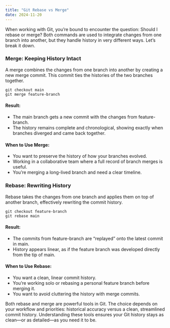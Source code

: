 ```yaml
---
title: "Git Rebase vs Merge"
date: 2024-11-20
---
```


When working with Git, you’re bound to encounter the question: Should I rebase or merge? Both commands are used to 
integrate changes from one branch into another, but they handle history in very different ways. Let’s break it down.

### Merge: Keeping History Intact

A merge combines the changes from one branch into another by creating a new merge commit. This commit ties the histories 
of the two branches together.

```
git checkout main
git merge feature-branch
```

#### Result:
- The main branch gets a new commit with the changes from feature-branch.
- The history remains complete and chronological, showing exactly when branches diverged and came back together.

#### When to Use Merge:

- You want to preserve the history of how your branches evolved.
- Working in a collaborative team where a full record of branch merges is useful.
- You’re merging a long-lived branch and need a clear timeline.

### Rebase: Rewriting History

Rebase takes the changes from one branch and applies them on top of another branch, effectively rewriting the commit 
history.

```
git checkout feature-branch
git rebase main
```

#### Result:
- The commits from feature-branch are “replayed” onto the latest commit in main.
- History appears linear, as if the feature branch was developed directly from the tip of main.

#### When to Use Rebase:

- You want a clean, linear commit history.
- You’re working solo or rebasing a personal feature branch before merging it.
- You want to avoid cluttering the history with merge commits.

Both rebase and merge are powerful tools in Git. The choice depends on your workflow and priorities: historical accuracy 
versus a clean, streamlined commit history. Understanding these tools ensures your Git history stays as clean—or as 
detailed—as you need it to be.